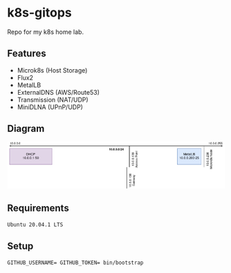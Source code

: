 # k8s-gitops

Repo for my k8s home lab.

## Features

* Microk8s (Host Storage)
* Flux2
* MetalLB
* ExternalDNS (AWS/Route53)
* Transmission (NAT/UDP)
* MiniDLNA (UPnP/UDP)

## Diagram

![Arch](docs/arch.png)


## Requirements

```
Ubuntu 20.04.1 LTS
```

## Setup

```
GITHUB_USERNAME= GITHUB_TOKEN= bin/bootstrap
```
